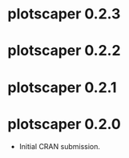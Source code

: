 # plotscaper 0.2.3

# plotscaper 0.2.2

# plotscaper 0.2.1

# plotscaper 0.2.0

* Initial CRAN submission.
